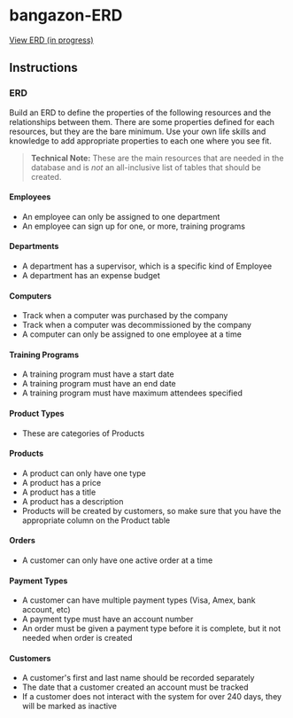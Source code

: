# bangazon-ERD

[View ERD (in progress)](https://drive.google.com/file/d/0B0uxvTLqDKpsU1hDYjYtd1gweVE/view?usp=sharing)

## Instructions
### ERD

Build an ERD to define the properties of the following resources and the relationships between them. There are some properties defined for each resources, but they are the bare minimum. Use your own life skills and knowledge to add appropriate properties to each one where you see fit.

> **Technical Note:** These are the main resources that are needed in the database and is *not* an all-inclusive list of tables that should be created.

#### Employees
* An employee can only be assigned to one department
* An employee can sign up for one, or more, training programs

#### Departments
* A department has a supervisor, which is a specific kind of Employee
* A department has an expense budget

#### Computers
* Track when a computer was purchased by the company
* Track when a computer was decommissioned by the company
* A computer can only be assigned to one employee at a time

#### Training Programs
* A training program must have a start date
* A training program must have an end date
* A training program must have maximum attendees specified

#### Product Types
* These are categories of Products

#### Products
* A product can only have one type
* A product has a price
* A product has a title
* A product has a description
* Products will be created by customers, so make sure that you have the appropriate column on the Product table

#### Orders
* A customer can only have one active order at a time

#### Payment Types
* A customer can have multiple payment types (Visa, Amex, bank account, etc)
* A payment type must have an account number
* An order must be given a payment type before it is complete, but it not needed when order is created

#### Customers
* A customer's first and last name should be recorded separately
* The date that a customer created an account must be tracked
* If a customer does not interact with the system for over 240 days, they will be marked as inactive
